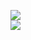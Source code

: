 [![](https://img.shields.io/badge/Made%20With-Github%20Spray-lightgrey.svg?style=for-the-badge&logo=github)](https://github.com/Annihil/github-spray#5588)  
[![](https://i.imgur.com/2DrTn0Z.gif)](https://github.com/Annihil/github-spray)